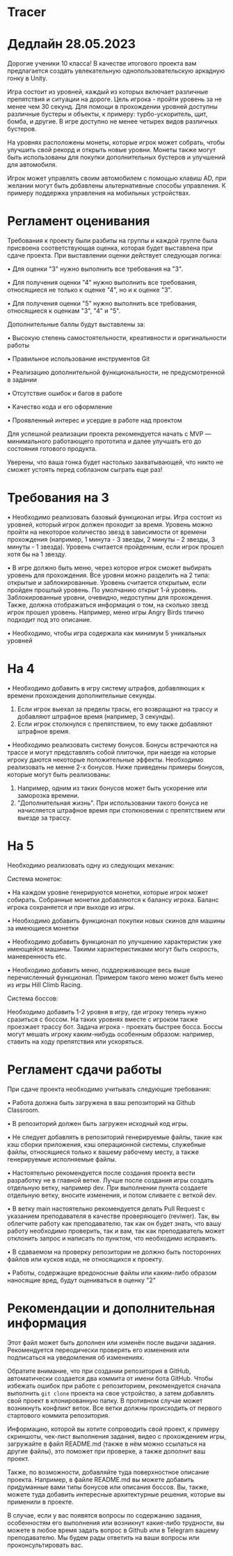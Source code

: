 # Tracer
# Дедлайн 28.05.2023

Дорогие ученики 10 класса! В качестве итогового проекта вам предлагается создать увлекательную однопользовательскую аркадную гонку в Unity.

Игра состоит из уровней, каждый из которых включает различные препятствия и ситуации на дороге. 
Цель игрока - пройти уровень за не менее чем 30 секунд. Для помощи в прохождении уровней доступны различные бустеры и объекты, к примеру: турбо-ускоритель, щит, бомба, и другие. В игре доступно не менее четырех видов различных бустеров.

На уровнях расположены монеты, которые игрок может собрать, чтобы улучшить свой рекорд и открыть новые уровни. 
Монеты также могут быть использованы для покупки дополнительных бустеров и улучшений для автомобиля.

Игрок может управлять своим автомобилем с помощью клавиш AD, при желании могут быть добавлены альтернативные способы управления. К примеру поддержка управления на мобильных устройствах.

# Регламент оценивания

Требования к проекту были разбиты на группы и каждой группе была присвоена соответствующая оценка, которая будет выставлена при сдаче проекта. При выставлении оценки действует следующая логика:

  • Для оценки "3" нужно выполнить все требования на "3".
  
  • Для получения оценки "4" нужно выполнить все требования, относящиеся не только к оценке "4", но и к оценке "3".
  
  • Для получения оценки "5" нужно выполнить все требования, относящиеся к оценкам "3", "4" и "5".
  
Дополнительные баллы будут выставлены за:

  • Высокую степень самостоятельности, креативности и оригинальности работы
  
  • Правильное использование инструментов Git
  
  • Реализацию дополнительной функциональности, не предусмотренной в задании
  
  • Отсутствие ошибок и багов в работе
  
  • Качество кода и его оформление
  
  • Проявленный интерес и усердие в работе над проектом
  
Для успешной реализации проекта рекомендуется начать с MVP — минимального работающего прототипа и далее улучшать его до состояния готового продукта.

Уверены, что ваша гонка будет настолько захватывающей, что никто не сможет устоять перед соблазном сыграть еще раз!

# Требования на 3

• Необходимо реализовать базовый функционал игры. Игра состоит из уровней, который игрок должен проходит за время. Уровень можно пройти на некоторое количество звезд в зависимости от времени прохождения (например, 1 минута - 3 звезды, 2 минуты - 2 звезды, 3 минуты - 1 звезда). Уровень считается пройденным, если игрок прошел хотя бы на 1 звезду.

• В игре должно быть меню, через которое игрок сможет выбирать уровень для прохождения. Все уровни можно разделить на 2 типа: открытые и заблокированные. Уровень считается открытым, если пройден прошлый уровень. По умолчанию открыт 1-й уровень. Заблокированные уровни, очевидно, недоступны для прохождения. Также, должна отображаться информация о том, на сколько звезд игрок прошел уровень. Например, меню игры Angry Birds тлично подходит под это описание.

• Необходимо, чтобы игра содержала как минимум 5 уникальных уровней

# На 4

• Необходимо добавить в игру систему штрафов, добавляющих к времени прохождения дополнительные секунды.

   1. Если игрок выехал за пределы трасы, его возвращают на трассу и добавляют штрафное время (например, 3 секунды).
   2. Если игрок столкнулся с препятствием, то ему также добавляют штрафное время.

• Необходимо реализовать систему бонусов. Бонусы встречаются на трассе и могут представлять собой плиточки, при наезде на которые игроку даются некоторые положительные эффекты. Необходимо реализовать не менне 2-х бонусов. Ниже приведены примеры бонусов, которые могут быть реализованы:

   1. Например, одним из таких бонусов может быть ускорение или заморозка времени.
   2. "Дополнительная жизнь". При использовании такого бонуса не начисляется штрафное время при столкновении с препятствием или выезде за трассу.
   
# На 5

Необходимо реализовать одну из следующих механик:

Система монеток:

• На каждом уровне генерируются монетки, которые игрок может собирать. Собранные монетки добавляются к балансу игрока. Баланс игрока сохраняется и при выходе из игры.

• Необходимо добавить функционал покупки новых скинов для машины за имеющиеся монетки

• Необходимо добавить функционал по улучшению характеристик уже имеющейся машины. Такими характеристиками могут быть скорость, маневренность etc.

• Необходимо добавить меню, поддерживающее весь выше перечисленный функционал. Примером такого меню может быть меню из игры Hill Climb Racing.

Система боссов:

Необходимо добавить 1-2 уровня в игру, где игроку теперь нужно сразиться с боссом. На таких уровнях вместе с игроком также проезжает трассу бот. Задача игрока - проехать быстрее босса. Боссы могут мешать игроку каким-нибудь особенным образом: например, ставить на ходу препятствия или ускоряться.

# Регламент сдачи работы

При сдаче проекта необходимо учитывать следующие требования:

• Работа должна быть загружена в ваш репозиторий на Github Classroom.

• В репозиторий должен быть загружен исходный код игры.

• Не следует добавлять в репозиторий генерируемые файлы, такие как кэш сборки приложения, кэш операционной системы, служебные файлы, относящиеся только к вашему рабочему месту, а также генерируемые исполняемые файлы.

• Настоятельно рекомендуется после создания проекта вести разработку не в главной ветке. Лучше после создания игры создать отдельную ветку, например dev. При выполнении пункта создаете отдельную ветку, вносите изменения, и потом сливаете с веткой dev.

• В ветку main настоятельно рекомендуется делать Pull Request с указанием преподавателя в качестве проверяющего (reviwer). Так, вы облегчите работу как преподавателю, так как он будет знать, что вашу работу необходимо проверить, так и вам, так как преподаватель может отклонить запрос и написать по пунктом, что необходимо исправить.

• В сдаваемом на проверку репозитории не должно быть посторонних файлов или кусков кода, не относящихся к проекту.

• Работы, содержащие вредоносные файлы или каким-либо образом наносящие вред, будут оцениваться в оценку "2" 

# Рекомендации и дополнительная информация

Этот файл может быть дополнен или изменён после выдачи задания. Рекомендуется переодически проверять его изменения или подписаться на уведомления об изменениях.

Обратите внимание, что при создании репозитория в GitHub, автоматически создается два коммита от имени бота GitHub. Чтобы избежать ошибок при работе с репозиторием, рекомендуется сначала выполнить `git clone` проекта на свое устройство, а затем добавлять свой проект в клонированную папку. В противном случае может возникнуть конфликт веток. Все ветки должны происходить от первого стартового коммита репозитория.

Информацию, которой вы хотите сопроводить свой проект, к примеру скриншоты, чек-лист выполнения задания, видео с прохождением игры, загружайте в файл README.md (также в нём можно ссылаться на другие файлы), это поможет при проверке, а также дополнит ваш проект.

Также, по возможности, добавляйте туда поверхностное описание проекта. Например, в файле README.md вы можете добавить придуманные вами типы бонусов или описания боссов. Вы, также, можете туда добавить интересные архитектурные решения, которые вы применили в проекте.

В случае, если у вас появятся вопросы по содержанию задания, особенностям его выполнения или возникнут какие-либо трудности, вы можете в любое время задать вопрос в Github или в Telegram вашему преподавателю. Мы будем рады ответить на ваши вопросы или проконсультировать вас.
